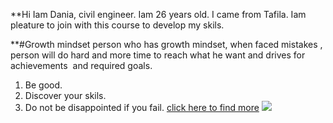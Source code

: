 **Hi
Iam Dania, civil engineer. Iam 26 years old. I came from Tafila. Iam pleature to join with this course to develop my skils.

**#Growth mindset
person who has growth mindset, when faced mistakes , person will do hard and more time to reach what he want and drives for achievements  and required goals. 


1. Be good.
2. Discover your skils.
3. Do not be disappointed if you fail.
[click here to find more](https://www.mindsetworks.com/science)
![](https://ideapod.com/wp-content/uploads/2019/04/Fixed-vs-Growth_-The-two-basic-mindsets-that-shape-our-lives-compressor.jpg)
